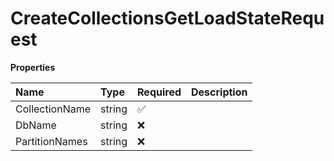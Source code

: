 # CreateCollectionsGetLoadStateRequest

**Properties**

| Name           | Type   | Required | Description |
| :------------- | :----- | :------- | :---------- |
| CollectionName | string | ✅       |             |
| DbName         | string | ❌       |             |
| PartitionNames | string | ❌       |             |

<!-- This file was generated by liblab | https://liblab.com/ -->
